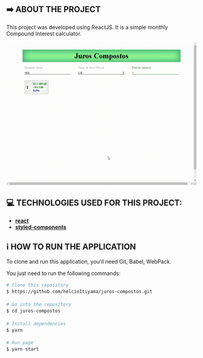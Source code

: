
## :arrow_right: ABOUT THE PROJECT

This project was developed using ReactJS. It is a simple monthly Compound Interest calculator.

<p align="center">
    <img alt ="homepage" src="https://github.com/helcioItiyama/juros-compostos/blob/master/public/demo.gif" width="700px"/>
</p>

## :computer: TECHNOLOGIES USED FOR THIS PROJECT:

- [**react**](https://github.com/facebook/react)
- [**styled-components**](https://github.com/styled-components/styled-components)

## :information_source: HOW TO RUN THE APPLICATION

To clone and run this application, you'll need Git, Babel, WebPack.

You just need to run the following commands:

```bash
# Clone this repository
$ https://github.com/helcioItiyama/juros-compostos.git

# Go into the repository
$ cd juros-compostos

# Install dependencies
$ yarn

# Run page
$ yarn start
```
